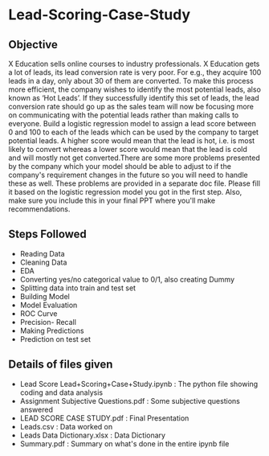 # Lead-Scoring-Case-Study
## Objective

X Education sells online courses to industry professionals.
X Education gets a lot of leads, its lead conversion rate is very poor. For e.g., they acquire 100 leads in a day, only about 30 of them are converted.
To make this process more efficient, the company wishes to identify the most potential leads, also known as ‘Hot Leads’. If they successfully identify this set of leads, the lead conversion rate should go up as the sales team will now be focusing more on communicating with the potential leads rather than making calls to everyone. Build a logistic regression model to assign a lead score between 0 and 100 to each of the leads which can be used by the company to target potential leads. A higher score would mean that the lead is hot, i.e. is most likely to convert whereas a lower score would mean that the lead is cold and will mostly not get converted.There are some more problems presented by the company which your model should be able to adjust to if the company's requirement changes in the future so you will need to handle these as well. These problems are provided in a separate doc file. Please fill it based on the logistic regression model you got in the first step. Also, make sure you include this in your final PPT where you'll make recommendations.

## Steps Followed
- Reading Data
- Cleaning Data
- EDA
- Converting yes/no categorical value to 0/1, also creating Dummy
- Splitting data into train and test set
- Building Model
- Model Evaluation
- ROC Curve
- Precision- Recall
- Making Predictions
- Prediction on test set

## Details of files given
- Lead Score Lead+Scoring+Case+Study.ipynb : The python file showing coding and data analysis
- Assignment Subjective Questions.pdf : Some subjective questions answered
- LEAD SCORE CASE STUDY.pdf : Final Presentation
- Leads.csv : Data worked on
- Leads Data Dictionary.xlsx : Data Dictionary
- Summary.pdf : Summary on what's done in the entire ipynb file

